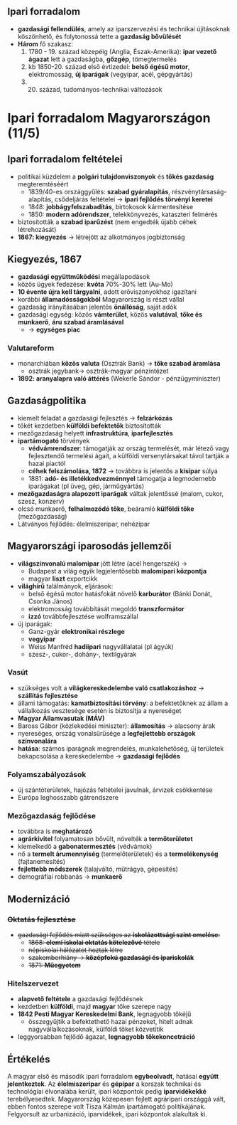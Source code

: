 ## Ipari forradalom
- **gazdasági fellendülés**, amely az iparszervezési és technikai újításoknak köszönhető, és folytonossá tette a **gazdaság bővülését**
- **Három** fő szakasz:
    1. 1780 - 19. század közepéig (Anglia, Észak-Amerika): **ipar vezető ágazat** lett a gazdaságba, **gőzgép**, tömegtermelés
    2. kb 1850-20. század első évtizedei: **belső égésű motor**, elektromosság, **új iparágak** (vegyipar, acél, gépgyártás)
    3. 20. század, tudományos-technikai változások
# Ipari forradalom Magyarországon (11/5)
## Ipari forradalom feltételei
- politikai küzdelem a **polgári tulajdonviszonyok** és **tőkés gazdaság** megteremtéséért
	- 1839/40-es országgyűlés: **szabad gyáralapítás**, részvénytársaság-alapítás, csődeljárás feltételei -> **ipari fejlődés törvényi keretei**
	- 1848: **jobbágyfelszabadítás**, birtokosok kármentesítése
	- 1850: **modern adórendszer**, telekkönyvezés, kataszteri felmérés
- biztosították a **szabad iparűzést** (nem engedték újabb céhek létrehozását)
- **1867: kiegyezés** -> létrejött az alkotmányos jogbiztonság
## Kiegyezés, 1867
- **gazdasági együttműködési** megállapodások
- közös ügyek fedezése: **kvóta** 70%-30% lett (Au-Mo)
- **10 évente újra kell tárgyalni**, adott erőviszonyokhoz igazítani
- korábbi **államadósságokból** Magyarország is részt vállal
- gazdaság irányításában jelentős **önállóság**, saját adók
- gazdasági egység: közös **vámterület**, közös **valutával**, **tőke és munkaerő**, **áru szabad áramlásával**
    - → **egységes piac**
### Valutareform
- monarchiában **közös valuta** (Osztrák Bank) → **tőke szabad áramlása**
    - osztrák jegybank→ osztrák-magyar pénzintézet
- **1892: aranyalapra való áttérés** (Wekerle Sándor - pénzügyminiszter)
## Gazdaságpolitika
- kiemelt feladat a gazdasági fejlesztés → **felzárkózás**
- tőkét kezdetben **külföldi befektetők** biztosították
- mezőgazdaság helyett **infrastruktúra**, **iparfejlesztés**
- **ipartámogató** törvények
	- **védvámrendszer**: támogatják az ország termelését, már létező vagy fejlesztendő termelési ágait, a külföldi versenytársakat távol tartják a hazai piactól
	- **céhek felszámolása, 1872** → továbbra is jelentős a **kisipar** súlya
	- 1881: **adó- és illetékkedvezménnyel** támogatja a legmodernebb iparágakat (pl üveg, gép, járműgyártás)
- **mezőgazdaságra alapozott iparágak** váltak jelentőssé (malom, cukor, szesz, konzerv)
- olcsó munkaerő, **felhalmozódó tőke**, beáramló **külföldi tőke** (mezőgazdaság)
- Látványos fejlődés: élelmiszeripar, nehézipar
## Magyarországi iparosodás jellemzői
- **világszínvonalú malomipar** jött létre (acél hengerszék) -> 
	- Budapest a világ egyik legjelentősebb **malomipari központja**
	- magyar **liszt** exportcikk
- **világhírű** találmányok, eljárások:
	- belső égésű motor hatásfokát növelő **karburátor** (Bánki Donát, Csonka János)
	- elektromosság továbbítását megoldó **transzformátor**
	- **izzó** továbbfejlesztése wolframszállal
- új iparágak:
	- Ganz-gyár **elektronikai részlege**
	- **vegyipar**
	- Weiss Manfréd **hadiipari** nagyvállalatai (pl ágyúk)
	- szesz-, cukor-, dohány-, textilgyárak
### Vasút
- szükséges volt a **világkereskedelembe való csatlakozáshoz** -> **szállítás fejlesztése**
- állami támogatás: **kamatbiztosítási törvény**: a befektetőknek az állam a vállalkozás vesztesége esetén is biztosítja a nyereséget
- **Magyar Államvasutak (MÁV)**
- Baross Gábor (közlekedési miniszter): **államosítás** → alacsony árak
- nyereséges, ország vonalsűrűsége a **legfejlettebb országok színvonalára**
- **hatása**: számos iparágnak megrendelés, munkalehetőség, új területek bekapcsolása a kereskedelembe → **gazdasági fejlődés**
### Folyamszabályozások
- új szántóterületek, hajózás feltételei javulnak, árvizek csökkentése
- Európa leghosszabb gátrendszere
### Mezőgazdaság fejlődése
- továbbra is **meghatározó**
- **agrárkivitel** folyamatosan bővült, növelték a **termőterületet**
- kiemelkedő a **gabonatermesztés** (védvámok)
- nő a **termelt árumennyiség** (termelőterületek) és a **termelékenység** (fajtanemesítés)
- **fejlettebb módszerek** (talajváltó, műtrágya, gépesítés)
- demográfiai robbanás → **munkaerő**
## Modernizáció
### ~~Oktatás fejlesztése~~
- ~~gazdasági fejlődés miatt szükséges az **iskolázottsági szint emelése**:~~
	- ~~1868: **elemi iskolai oktatás kötelezővé** tétele~~
	- ~~népiskolai hálózatot hoztak létre~~
	- ~~szakemberhiány -> **középfokú gazdasági és ipariskolák**~~
	- ~~1871: **Műegyetem**~~
### Hitelszervezet
- **alapvető feltétele** a gazdasági fejlődésnek
- kezdetben **külföldi**, majd **magyar** tőke szerepe nagy
- **1842 Pesti Magyar Kereskedelmi Bank**, legnagyobb tőkéjű
    - összegyűjtik a befektethető hazai pénzeket, hitelt adnak nagyvállalkozásoknak, külföldi tőket közvetítik
- leggyorsabban fejlődő ágazat, **legnagyobb tőkekoncetráció**
## Értékelés
A magyar első és második ipari forradalom **egybeolvadt**, hatásai **együtt jelentkeztek**. Az **élelmiszeripar** és **gépipar** a korszak technikai és technológiai élvonalába került, ipari központok pedig **iparvidékekké** terebélyesedtek. Magyarország közepesen fejlett agráripari országgá vált, ebben fontos szerepe volt Tisza Kálmán ipartámogató politikájának. Felgyorsult az urbanizáció, iparvidékek, ipari központok alakultak ki. 